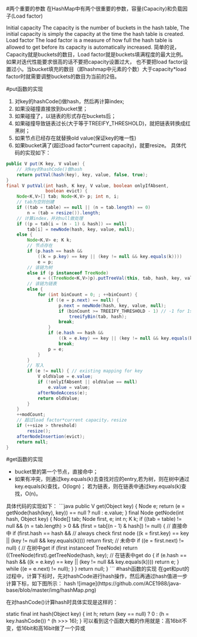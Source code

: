 #两个重要的参数
在HashMap中有两个很重要的参数，容量(Capacity)和负载因子(Load factor)

Initial capacity The capacity is the number of buckets in the hash table, 
The initial capacity is simply the capacity at the time the hash table is created.
Load factor The load factor is a measure of how full the hash table is allowed to get before its capacity is automatically increased.
简单的说，Capacity就是buckets的数目，Load factor就是buckets填满程度的最大比例。如果对迭代性能要求很高的话不要把capacity设置过大，
也不要把load factor设置过小。当bucket填充的数目（即hashmap中元素的个数）大于capacity*load factor时就需要调整buckets的数目为当前的2倍。

#put函数的实现
1.  对key的hashCode()做hash，然后再计算index;
2.  如果没碰撞直接放到bucket里；
3.  如果碰撞了，以链表的形式存在buckets后；
4.  如果碰撞导致链表过长(大于等于TREEIFY_THRESHOLD)，就把链表转换成红黑树；
5.  如果节点已经存在就替换old value(保证key的唯一性)
6.  如果bucket满了(超过load factor*current capacity)，就要resize。
具体代码的实现如下：
```java
public V put(K key, V value) {
    // 对key的hashCode()做hash
    return putVal(hash(key), key, value, false, true);
}
final V putVal(int hash, K key, V value, boolean onlyIfAbsent,
               boolean evict) {
    Node<K,V>[] tab; Node<K,V> p; int n, i;
    // tab为空则创建
    if ((tab = table) == null || (n = tab.length) == 0)
        n = (tab = resize()).length;
    // 计算index，并对null做处理
    if ((p = tab[i = (n - 1) & hash]) == null)
        tab[i] = newNode(hash, key, value, null);
    else {
        Node<K,V> e; K k;
        // 节点存在
        if (p.hash == hash &&
            ((k = p.key) == key || (key != null && key.equals(k))))
            e = p;
        // 该链为树
        else if (p instanceof TreeNode)
            e = ((TreeNode<K,V>)p).putTreeVal(this, tab, hash, key, value);
        // 该链为链表
        else {
            for (int binCount = 0; ; ++binCount) {
                if ((e = p.next) == null) {
                    p.next = newNode(hash, key, value, null);
                    if (binCount >= TREEIFY_THRESHOLD - 1) // -1 for 1st
                        treeifyBin(tab, hash);
                    break;
                }
                if (e.hash == hash &&
                    ((k = e.key) == key || (key != null && key.equals(k))))
                    break;
                p = e;
            }
        }
        // 写入
        if (e != null) { // existing mapping for key
            V oldValue = e.value;
            if (!onlyIfAbsent || oldValue == null)
                e.value = value;
            afterNodeAccess(e);
            return oldValue;
        }
    }
    ++modCount;
    // 超过load factor*current capacity，resize
    if (++size > threshold)
        resize();
    afterNodeInsertion(evict);
    return null;
}
```
#get函数的实现
<ul>
<li>bucket里的第一个节点，直接命中；</li>
<li>如果有冲突，则通过key.equals(k)去查找对应的entry,若为树，则在树中通过key.equals(k)查找，O(logn)； 若为链表，则在链表中通过key.equals(k)查找，O(n)。</li>
</ul>
具体代码的实现如下：
```java
public V get(Object key) {
    Node<K,V> e;
    return (e = getNode(hash(key), key)) == null ? null : e.value;
}
final Node<K,V> getNode(int hash, Object key) {
    Node<K,V>[] tab; Node<K,V> first, e; int n; K k;
    if ((tab = table) != null && (n = tab.length) > 0 &&
        (first = tab[(n - 1) & hash]) != null) {
        // 直接命中
        if (first.hash == hash && // always check first node
            ((k = first.key) == key || (key != null && key.equals(k))))
            return first;
        // 未命中
        if ((e = first.next) != null) {
            // 在树中get
            if (first instanceof TreeNode)
                return ((TreeNode<K,V>)first).getTreeNode(hash, key);
            // 在链表中get
            do {
                if (e.hash == hash &&
                    ((k = e.key) == key || (key != null && key.equals(k))))
                    return e;
            } while ((e = e.next) != null);
        }
    }
    return null;
}
```
#hash函数的实现
在get和put的过程中，计算下标时，先对hashCode进行hash操作，然后再通过hash值进一步计算下标，如下图所示：
hash
![image](https://github.com/ACE1988/java-base/blob/master/img/hashMap.png)

在对hashCode()计算hash时具体实现是这样的：

static final int hash(Object key) {
    int h;
    return (key == null) ? 0 : (h = key.hashCode()) ^ (h >>> 16);
}
可以看到这个函数大概的作用就是：高16bit不变，低16bit和高16bit做了一个异或
